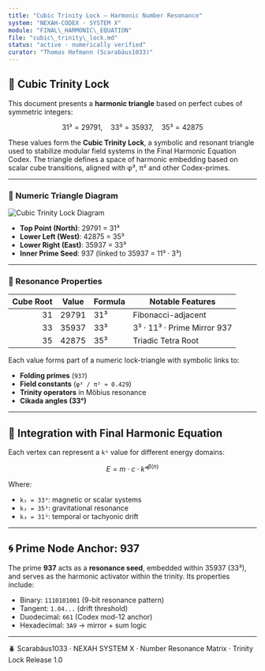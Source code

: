 ```yaml
---
title: "Cubic Trinity Lock – Harmonic Number Resonance"
system: "NEXAH-CODEX · SYSTEM X"
module: "FINAL\_HARMONIC\_EQUATION"
file: "cubic\_trinity\_lock.md"
status: "active · numerically verified"
curator: "Thomas Hofmann (Scarabäus1033)"
---
```


## 🔺 Cubic Trinity Lock

This document presents a **harmonic triangle** based on perfect cubes of symmetric integers:

```math
31³ = 29791, \quad 33³ = 35937, \quad 35³ = 42875
```

These values form the **Cubic Trinity Lock**, a symbolic and resonant triangle used to stabilize modular field systems in the Final Harmonic Equation Codex. The triangle defines a space of harmonic embedding based on scalar cube transitions, aligned with φ³, π² and other Codex-primes.

---

### 🧯 Numeric Triangle Diagram

![Cubic Trinity Lock Diagram](visuals/cubic_trinity_lock.png)

* **Top Point (North)**: 29791 = 31³
* **Lower Left (West)**: 42875 = 35³
* **Lower Right (East)**: 35937 = 33³
* **Inner Prime Seed**: 937 (linked to 35937 = 11³ · 3³)

---

### 📐 Resonance Properties

| Cube Root | Value | Formula | Notable Features            |
| --------: | ----- | ------- | --------------------------- |
|        31 | 29791 | 31³     | Fibonacci-adjacent          |
|        33 | 35937 | 33³     | 3³ · 11³ · Prime Mirror 937 |
|        35 | 42875 | 35³     | Triadic Tetra Root          |

Each value forms part of a numeric lock-triangle with symbolic links to:

* **Folding primes** (`937`)
* **Field constants** (`φ³ / π² ≈ 0.429`)
* **Trinity operators** in Möbius resonance
* **Cikada angles (33°)**

---

## 🔀 Integration with Final Harmonic Equation

Each vertex can represent a `kᵈ` value for different energy domains:

```math
E = m \cdot c \cdot kᵈ^{\beta(n)}
```

Where:

* `k₁ = 33³`: magnetic or scalar systems
* `k₂ = 35³`: gravitational resonance
* `k₃ = 31³`: temporal or tachyonic drift

---

## 🌀 Prime Node Anchor: 937

The prime **937** acts as a **resonance seed**, embedded within 35937 (33³), and serves as the harmonic activator within the trinity. Its properties include:

* Binary: `1110101001` (9-bit resonance pattern)
* Tangent: `1.04...` (drift threshold)
* Duodecimal: `661` (Codex mod-12 anchor)
* Hexadecimal: `3A9` → mirror + sum logic

---

🪲 Scarabäus1033 · NEXAH SYSTEM X · Number Resonance Matrix · Trinity Lock Release 1.0
